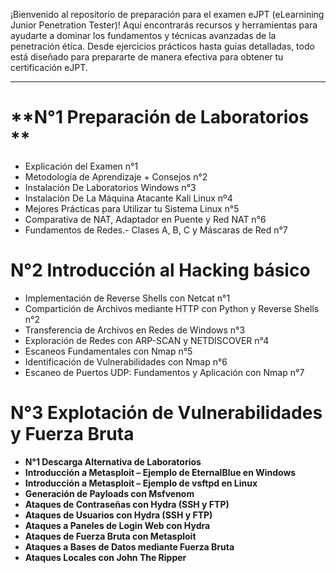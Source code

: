
¡Bienvenido al repositorio de preparación para el examen eJPT (eLearnining Junior Penetration Tester)! Aquí encontrarás recursos y herramientas para ayudarte a dominar los fundamentos y técnicas avanzadas de la penetración ética. Desde ejercicios prácticos hasta guías detalladas, todo está diseñado para prepararte de manera efectiva para obtener tu certificación eJPT.

---
# **N°1 Preparación de Laboratorios **
- Explicación del Examen n°1
- Metodología de Aprendizaje + Consejos n°2
- Instalación De Laboratorios Windows n°3
- Instalaciòn De La Máquina Atacante Kali Linux nº4
- Mejores Prácticas para Utilizar tu Sistema Linux n°5
- Comparativa de NAT, Adaptador en Puente y Red NAT n°6
- Fundamentos de Redes.- Clases A, B, C y Máscaras de Red n°7

# **N°2 Introducción al Hacking básico**
- Implementación de Reverse Shells con Netcat n°1
- Compartición de Archivos mediante HTTP con Python y Reverse Shells n°2
- Transferencia de Archivos en Redes de Windows n°3
- Exploración de Redes con ARP-SCAN y NETDISCOVER n°4
- Escaneos Fundamentales con Nmap n°5
- Identificación de Vulnerabilidades con Nmap n°6
- Escaneo de Puertos UDP: Fundamentos y Aplicación con Nmap n°7

# **N°3 Explotación de Vulnerabilidades y Fuerza Bruta**

- **N°1  Descarga Alternativa de Laboratorios** 
- **Introducción a Metasploit – Ejemplo de EternalBlue en Windows**
- **Introducción a Metasploit – Ejemplo de vsftpd en Linux**
- **Generación de Payloads con Msfvenom**
- **Ataques de Contraseñas con Hydra (SSH y FTP)**
- **Ataques de Usuarios con Hydra (SSH y FTP)**
- **Ataques a Paneles de Login Web con Hydra**
- **Ataques de Fuerza Bruta con Metasploit**
- **Ataques a Bases de Datos mediante Fuerza Bruta**
- **Ataques Locales con John The Ripper**
